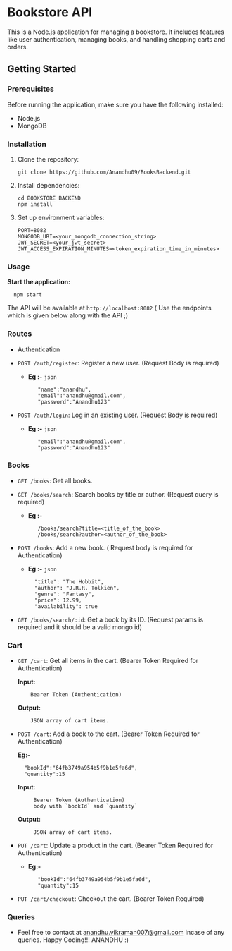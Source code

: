 # Bookstore API

This is a Node.js application for managing a bookstore. It includes features like user authentication, managing books, and handling shopping carts and orders.

## Getting Started

### Prerequisites

Before running the application, make sure you have the following installed:

- Node.js
- MongoDB

### Installation

1. Clone the repository:

       git clone https://github.com/Anandhu09/BooksBackend.git

2. Install dependencies:

       cd BOOKSTORE BACKEND
       npm install

3. Set up environment variables:

       PORT=8082
       MONGODB_URI=<your_mongodb_connection_string>
       JWT_SECRET=<your_jwt_secret>
       JWT_ACCESS_EXPIRATION_MINUTES=<token_expiration_time_in_minutes>

### Usage

**Start the application:**

      npm start

The API will be available at `http://localhost:8082` ( Use the endpoints which is given below along with the API ;)

### Routes

- Authentication

* `POST /auth/register`: Register a new user. (Request Body is required)
   - **Eg :-** `json` 
       
            "name":"anandhu",
            "email":"anandhu@gmail.com",
            "password":"Anandhu123"

* `POST /auth/login`: Log in an existing user. (Request Body is required)
   - **Eg :-** `json` 
       
            "email":"anandhu@gmail.com",
            "password":"Anandhu123"

### Books

- `GET /books`: Get all books.
- `GET /books/search`: Search books by title or author. (Request query is required)
   - **Eg :-**

            /books/search?title=<title_of_the_book>
            /books/search?author=<author_of_the_book>

- `POST /books`: Add a new book. ( Request body is required for Authentication)

  - **Eg :-** `json`
    
          "title": "The Hobbit",
          "author": "J.R.R. Tolkien",
          "genre": "Fantasy",
          "price": 12.99,
          "availability": true
    

- `GET /books/search/:id`: Get a book by its ID. (Request params is required and it should be a valid mongo id)

### Cart

- `GET /cart`: Get all items in the cart. (Bearer Token Required for Authentication)

    **Input:**

          Bearer Token (Authentication)

    **Output:**

          JSON array of cart items.

- `POST /cart`: Add a book to the cart. (Bearer Token Required for Authentication)

   **Eg:-**
         
        "bookId":"64fb3749a954b5f9b1e5fa6d",  
        "quantity":15
          

    **Input:**

           Bearer Token (Authentication)
           body with `bookId` and `quantity`

     **Output:**

           JSON array of cart items.

- `PUT /cart`: Update a product in the cart. (Bearer Token Required for Authentication)

     - **Eg:-**
         
              "bookId":"64fb3749a954b5f9b1e5fa6d",  
              "quantity":15
         

- `PUT /cart/checkout`: Checkout the cart. (Bearer Token Required)

### Queries

- Feel free to contact at anandhu.vikraman007@gmail.com incase of any queries. Happy Coding!!! ANANDHU :)

